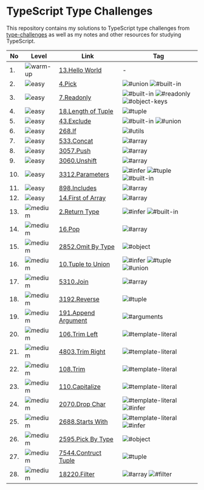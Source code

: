 # TypeScript Type Challenges

This repository contains my solutions to TypeScript type challenges from [type-challenges](https://github.com/type-challenges/type-challenges) as well as my notes and other resources for studying TypeScript.

| No  | Level                                                                  | Link                                                    | Tag                                                                                                                                                                                                                                      |
| --- | ---------------------------------------------------------------------- | ------------------------------------------------------- | ---------------------------------------------------------------------------------------------------------------------------------------------------------------------------------------------------------------------------------------- |
| 1.  | <img src="https://img.shields.io/badge/-warm--up-teal" alt="warm-up"/> | [13.Hello World](./warm-up/13-hello-world.md)           | -                                                                                                                                                                                                                                        |
| 2.  | <img src="https://img.shields.io/badge/-easy-7aad0c" alt="easy"/>      | [4.Pick](./easy/4-pick.md)                              | <img src="https://img.shields.io/badge/-%23union-999" alt="#union"/> <img src="https://img.shields.io/badge/-%23built--in-999" alt="#built-in"/>                                                                                         |
| 3.  | <img src="https://img.shields.io/badge/-easy-7aad0c" alt="easy"/>      | [7.Readonly](./easy/7-readonly.md)                      | <img src="https://img.shields.io/badge/-%23built--in-999" alt="#built-in"/> <img src="https://img.shields.io/badge/-%23readonly-999" alt="#readonly"/> <img src="https://img.shields.io/badge/-%23object--keys-999" alt="#object-keys"/> |
| 4.  | <img src="https://img.shields.io/badge/-easy-7aad0c" alt="easy"/>      | [18.Length of Tuple](./easy/18-length-of-tuple.md)      | <img src="https://img.shields.io/badge/-%23tuple-999" alt="#tuple"/>                                                                                                                                                                     |
| 5.  | <img src="https://img.shields.io/badge/-easy-7aad0c" alt="easy"/>      | [43.Exclude](./easy/43-exclude.md)                      | <img src="https://img.shields.io/badge/-%23built--in-999" alt="#built-in"/> <img src="https://img.shields.io/badge/-%23union-999" alt="#union"/>                                                                                         |
| 6.  | <img src="https://img.shields.io/badge/-easy-7aad0c" alt="easy"/>      | [268.If](./easy/268-if.md)                              | <img src="https://img.shields.io/badge/-%23utils-999" alt="#utils"/>                                                                                                                                                                     |
| 7.  | <img src="https://img.shields.io/badge/-easy-7aad0c" alt="easy"/>      | [533.Concat](./easy/533-concat.md)                      | <img src="https://img.shields.io/badge/-%23array-999" alt="#array"/>                                                                                                                                                                     |
| 8.  | <img src="https://img.shields.io/badge/-easy-7aad0c" alt="easy"/>      | [3057.Push](./easy/3057-push.md)                        | <img src="https://img.shields.io/badge/-%23array-999" alt="#array"/>                                                                                                                                                                     |
| 9.  | <img src="https://img.shields.io/badge/-easy-7aad0c" alt="easy"/>      | [3060.Unshift](./easy/3060-unshift.md)                  | <img src="https://img.shields.io/badge/-%23array-999" alt="#array"/>                                                                                                                                                                     |
| 10. | <img src="https://img.shields.io/badge/-easy-7aad0c" alt="easy"/>      | [3312.Parameters](./easy/3312-parameters.md)            | <img src="https://img.shields.io/badge/-%23infer-999" alt="#infer"/> <img src="https://img.shields.io/badge/-%23tuple-999" alt="#tuple"/> <img src="https://img.shields.io/badge/-%23built--in-999" alt="#built-in"/>                    |
| 11. | <img src="https://img.shields.io/badge/-easy-7aad0c" alt="easy"/>      | [898.Includes](./easy/898-includes.md)                  | <img src="https://img.shields.io/badge/-%23array-999" alt="#array"/>                                                                                                                                                                     |
| 12. | <img src="https://img.shields.io/badge/-easy-7aad0c" alt="easy"/>      | [14.First of Array](./easy/14-first-of-array.md)        | <img src="https://img.shields.io/badge/-%23array-999" alt="#array"/>                                                                                                                                                                     |
| 13. | <img src="https://img.shields.io/badge/-medium-d9901a" alt="medium"/>  | [2.Return Type](./medium/2-return-type.md)              | <img src="https://img.shields.io/badge/-%23infer-999" alt="#infer"/> <img src="https://img.shields.io/badge/-%23built--in-999" alt="#built-in"/>                                                                                         |
| 14. | <img src="https://img.shields.io/badge/-medium-d9901a" alt="medium"/>  | [16.Pop](./medium/16-pop.md)                            | <img src="https://img.shields.io/badge/-%23array-999" alt="#array"/>                                                                                                                                                                     |
| 15. | <img src="https://img.shields.io/badge/-medium-d9901a" alt="medium"/>  | [2852.Omit By Type](./medium/2852-omit-by-type.md)      | <img src="https://img.shields.io/badge/-%23object-999" alt="#object"/>                                                                                                                                                                   |
| 16. | <img src="https://img.shields.io/badge/-medium-d9901a" alt="medium"/>  | [10.Tuple to Union](./medium/10-tuple-to-union.md)      | <img src="https://img.shields.io/badge/-%23infer-999" alt="#infer"/> <img src="https://img.shields.io/badge/-%23tuple-999" alt="#tuple"/> <img src="https://img.shields.io/badge/-%23union-999" alt="#union"/>                           |
| 17. | <img src="https://img.shields.io/badge/-medium-d9901a" alt="medium"/>  | [5310.Join](./medium/5310-join.md)                      | <img src="https://img.shields.io/badge/-%23array-999" alt="#array"/>                                                                                                                                                                     |
| 18. | <img src="https://img.shields.io/badge/-medium-d9901a" alt="medium"/>  | [3192.Reverse](./medium/3192-reverse.md)                | <img src="https://img.shields.io/badge/-%23tuple-999" alt="#tuple"/>                                                                                                                                                                     |
| 19. | <img src="https://img.shields.io/badge/-medium-d9901a" alt="medium"/>  | [191.Append Argument](./medium/191-append-argument.md)  | <img src="https://img.shields.io/badge/-%23arguments-999" alt="#arguments"/>                                                                                                                                                             |
| 20. | <img src="https://img.shields.io/badge/-medium-d9901a" alt="medium"/>  | [106.Trim Left](./medium/106-trim-left.md)              | <img src="https://img.shields.io/badge/-%23template--literal-999" alt="#template-literal"/>                                                                                                                                              |
| 21. | <img src="https://img.shields.io/badge/-medium-d9901a" alt="medium"/>  | [4803.Trim Right](./medium/4803-trim-right.md)          | <img src="https://img.shields.io/badge/-%23template--literal-999" alt="#template-literal"/>                                                                                                                                              |
| 22. | <img src="https://img.shields.io/badge/-medium-d9901a" alt="medium"/>  | [108.Trim](./medium/108-trim.md)                        | <img src="https://img.shields.io/badge/-%23template--literal-999" alt="#template-literal"/>                                                                                                                                              |
| 23. | <img src="https://img.shields.io/badge/-medium-d9901a" alt="medium"/>  | [110.Capitalize](./medium/110-capitalize.md)            | <img src="https://img.shields.io/badge/-%23template--literal-999" alt="#template-literal"/>                                                                                                                                              |
| 24. | <img src="https://img.shields.io/badge/-medium-d9901a" alt="medium"/>  | [2070.Drop Char](./medium/110-capitalize.md)            | <img src="https://img.shields.io/badge/-%23template--literal-999" alt="#template-literal"/> <img src="https://img.shields.io/badge/-%23infer-999" alt="#infer"/>                                                                         |
| 25. | <img src="https://img.shields.io/badge/-medium-d9901a" alt="medium"/>  | [2688.Starts With](./medium/2688-starts-with.md)        | <img src="https://img.shields.io/badge/-%23template--literal-999" alt="#template-literal"/> <img src="https://img.shields.io/badge/-%23infer-999" alt="#infer"/>                                                                         |
| 26. | <img src="https://img.shields.io/badge/-medium-d9901a" alt="medium"/>  | [2595.Pick By Type](./medium/2595-pick-by-type.md)      | <img src="https://img.shields.io/badge/-%23object-999" alt="#object"/>                                                                                                                                                                   |
| 27. | <img src="https://img.shields.io/badge/-medium-d9901a" alt="medium"/>  | [7544.Contruct Tuple](./medium/7544-construct-tuple.md) | <img src="https://img.shields.io/badge/-%23tuple-999" alt="#tuple"/>                                                                                                                                                                     |
| 28. | <img src="https://img.shields.io/badge/-medium-d9901a" alt="medium"/>  | [18220.Filter](./medium/18220-filter.md)                | <img src="https://img.shields.io/badge/-%23array-999" alt="#array"/> <img src="https://img.shields.io/badge/-%23filter-999" alt="#filter"/>                                                                                              |
